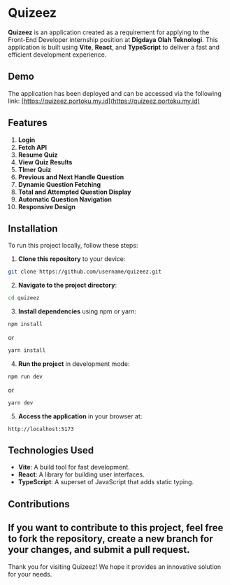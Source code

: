 # Quizeez
**Quizeez** is an application created as a requirement for applying to the Front-End Developer
internship position at **Digdaya Olah Teknologi**.
This application is built using **Vite**, **React**, and **TypeScript** to deliver a fast and efficient
development experience.
## Demo
The application has been deployed and can be accessed via the following link:
[https://quizeez.portoku.my.id](https://quizeez.portoku.my.id)
## Features
1. **Login**
2. **Fetch API**
3. **Resume Quiz**
4. **View Quiz Results**
5. **TImer Quiz**
6. **Previous and Next Handle Question**
7. **Dynamic Question Fetching**
8. **Total and Attempted Question Display**
9. **Automatic Question Navigation**
10. **Responsive Design**
## Installation
To run this project locally, follow these steps:
1. **Clone this repository** to your device:
 ```bash
 git clone https://github.com/username/quizeez.git
 ```
2. **Navigate to the project directory**:
 ```bash
 cd quizeez
 ```
3. **Install dependencies** using npm or yarn:
 ```bash
 npm install
 ```
 or
 ```bash
 yarn install
 ```
4. **Run the project** in development mode:
 ```bash
 npm run dev
 ```
 or
 ```bash
 yarn dev
 ```
5. **Access the application** in your browser at:
 ```
 http://localhost:5173
 ```
## Technologies Used
- **Vite**: A build tool for fast development.
- **React**: A library for building user interfaces.
- **TypeScript**: A superset of JavaScript that adds static typing.
## Contributions
If you want to contribute to this project, feel free to fork the repository, create a new branch for your
changes, and submit a pull request.
---
Thank you for visiting Quizeez! We hope it provides an innovative solution for your needs.
